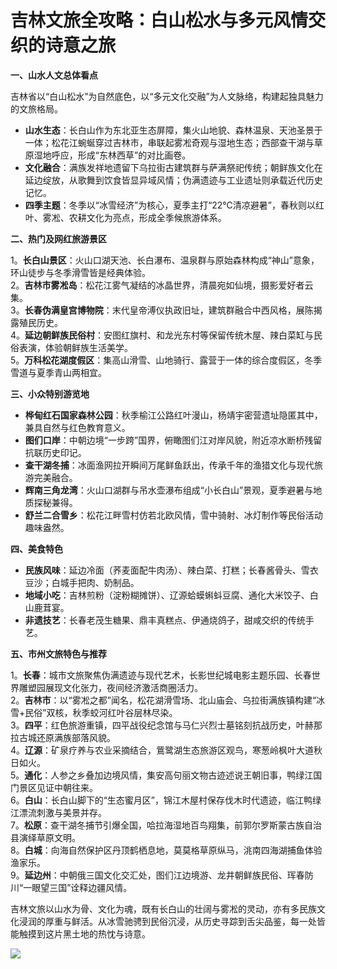 # 吉林文旅全攻略：白山松水与多元风情交织的诗意之旅  

**一、山水人文总体看点**  

吉林省以“白山松水”为自然底色，以“多元文化交融”为人文脉络，构建起独具魅力的文旅格局。  

* **山水生态**：长白山作为东北亚生态屏障，集火山地貌、森林温泉、天池圣景于一体；松花江蜿蜒穿过吉林市，串联起雾凇奇观与湿地生态；西部查干湖与草原湿地呼应，形成“东林西草”的对比画卷。  
* **文化融合**：满族发祥地遗留下乌拉街古建筑群与萨满祭祀传统；朝鲜族文化在延边绽放，从歌舞到饮食皆显异域风情；伪满遗迹与工业遗址则承载近代历史记忆。  
* **四季主题**：冬季以“冰雪经济”为核心，夏季主打“22℃清凉避暑”，春秋则以红叶、雾凇、农耕文化为亮点，形成全季候旅游体系。  

**二、热门及网红旅游景区**  

1。**长白山景区**：火山口湖天池、长白瀑布、温泉群与原始森林构成“神山”意象，环山徒步与冬季滑雪皆是经典体验。  
2。**吉林市雾凇岛**：松花江雾气凝结的冰晶世界，清晨宛如仙境，摄影爱好者云集。  
3。**长春伪满皇宫博物院**：末代皇帝溥仪执政旧址，建筑群融合中西风格，展陈揭露殖民历史。  
4。**延边朝鲜族民俗村**：安图红旗村、和龙光东村等保留传统木屋、辣白菜缸与民俗表演，体验朝鲜族生活美学。  
5。**万科松花湖度假区**：集高山滑雪、山地骑行、露营于一体的综合度假区，冬季雪道与夏季青山两相宜。  

**三、小众特别游览地**  

* **桦甸红石国家森林公园**：秋季榆江公路红叶漫山，杨靖宇密营遗址隐匿其中，兼具自然与红色教育意义。  
* **图们口岸**：中朝边境“一步跨”国界，俯瞰图们江对岸风貌，附近凉水断桥残留抗联历史印记。  
* **查干湖冬捕**：冰面渔网拉开瞬间万尾鲜鱼跃出，传承千年的渔猎文化与现代旅游完美融合。  
* **辉南三角龙湾**：火山口湖群与吊水壶瀑布组成“小长白山”景观，夏季避暑与地质探秘兼得。  
* **舒兰二合雪乡**：松花江畔雪村仿若北欧风情，雪中骑射、冰灯制作等民俗活动趣味盎然。  

**四、美食特色**  

* **民族风味**：延边冷面（荞麦面配牛肉汤）、辣白菜、打糕；长春酱骨头、雪衣豆沙；白城手把肉、奶制品。  
* **地域小吃**：吉林煎粉（淀粉糊摊饼）、辽源蛤蟆蝌蚪豆腐、通化大米饺子、白山鹿茸宴。  
* **非遗技艺**：长春老茂生糖果、鼎丰真糕点、伊通烧鸽子，甜咸交织的传统手艺。  

**五、市州文旅特色与推荐**  

1。**长春**：城市文旅聚焦伪满遗迹与现代艺术，长影世纪城电影主题乐园、长春世界雕塑园展现文化张力，夜间经济激活商圈活力。  
2。**吉林市**：以“雾凇之都”闻名，松花湖滑雪场、北山庙会、乌拉街满族镇构建“冰雪+民俗”双核，秋季蛟河红叶谷层林尽染。  
3。**四平**：红色旅游重镇，四平战役纪念馆与马仁兴烈士墓铭刻抗战历史，叶赫那拉古城还原满族部落风貌。  
4。**辽源**：矿泉疗养与农业采摘结合，鴜鹭湖生态旅游区观鸟，寒葱岭枫叶大道秋日如火。  
5。**通化**：人参之乡叠加边境风情，集安高句丽文物古迹述说王朝旧事，鸭绿江国门景区见证中朝往来。  
6。**白山**：长白山脚下的“生态蜜月区”，锦江木屋村保存伐木时代遗迹，临江鸭绿江漂流刺激与美景并存。  
7。**松原**：查干湖冬捕节引爆全国，哈拉海湿地百鸟翔集，前郭尔罗斯蒙古族自治县演绎草原文明。  
8。**白城**：向海自然保护区丹顶鹤栖息地，莫莫格草原纵马，洮南四海湖捕鱼体验渔家乐。  
9。**延边州**：中朝俄三国文化交汇处，图们江边境游、龙井朝鲜族民俗、珲春防川“一眼望三国”诠释边疆风情。  

吉林文旅以山水为骨、文化为魂，既有长白山的壮阔与雾凇的灵动，亦有多民族文化浸润的厚重与鲜活。从冰雪驰骋到民俗沉浸，从历史寻踪到舌尖品鉴，每一处皆能触摸到这片黑土地的热忱与诗意。  

![](http://uf.onegreen.net/www-maps/Upload_maps/201610/2016101707185164.jpg)  
